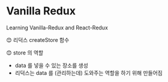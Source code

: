# Vanilla Redux

Learning Vanilla-Redux and React-Redux


😊 리덕스 createStore 함수

😊 store 의 역할
  - data 를 넣을 수 있는 장소를 생성
  - 리덕스는 data 를 (관리하는데) 도와주는 역할을 하기 위해 만들어짐